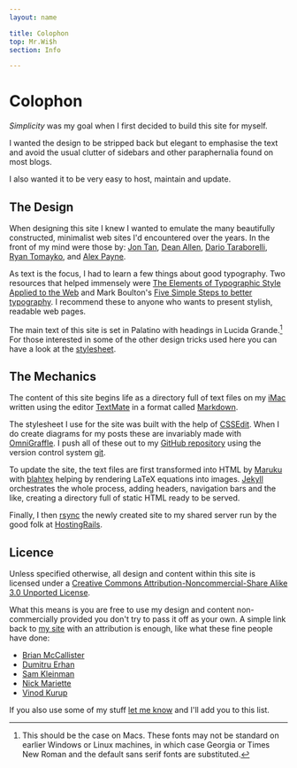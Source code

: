 ```yaml
---
layout: name

title: Colophon
top: Mr.Wi$h
section: Info

---
```


Colophon
========

_Simplicity_ was my goal when I first decided to build this site for myself. 

I wanted the design to be stripped back but elegant to emphasise the text
and avoid the usual clutter of sidebars and other paraphernalia found on most 
blogs.

I also wanted it to be very easy to host, maintain and update. 
 

The Design
----------

When designing this site I knew I wanted to emulate the many beautifully 
constructed, minimalist web sites I'd encountered over the years. 
In the front of my mind were those by: 
[Jon Tan][jt], [Dean Allen][textism], [Dario Taraborelli][dt], 
[Ryan Tomayko][rt], and [Alex Payne][al3x].

As text is the focus, I had to learn a few things about good typography.
Two resources that helped immensely were
[The Elements of Typographic Style Applied to the Web][ets]
and Mark Boulton's [Five Simple Steps to better typography][fss].
I recommend these to anyone who wants to present stylish, readable web pages.

The main text of this site is set in Palatino with headings in Lucida
Grande.[^1] For those interested in some of the other design tricks used here
you can have a look at the [stylesheet][].

[^1]: This should be the case on Macs. These fonts may not be standard on 
earlier Windows or Linux machines, in which case Georgia or Times New
Roman and the default sans serif fonts are substituted.

[dt]: http://nitens.org/taraborelli/colophon
[rt]: http://tomayko.com/
[al3x]: http://al3x.net/about.html
[jt]: http://jontangerine.com/

[ets]: http://www.webtypography.net/
[fss]: http://www.markboulton.co.uk/articles/detail/five_simple_steps_to_better_typography/
[textism]: http://textism.com/

[stylesheet]: /files/css/screen.css

The Mechanics
-------------

The content of this site begins life as a directory full of text files on my [iMac](http://www.apple.com/imac/) written using the editor [TextMate](http://macromates.com/) in a format called  [Markdown](http://daringfireball.net/projects/markdown/). 

The stylesheet I use for the site was built with the help of [CSSEdit](http://macrabbit.com/cssedit/). When I do create diagrams for my posts these are invariably made with [OmniGraffle](http://www.omnigroup.com/applications/OmniGraffle/). I push all of these out to my [GitHub repository](http://github.com/mreid/mark.reid.name/tree/master) using the version control system [git](http://code.google.com/p/git-osx-installer/).

To update the site, the text files are first transformed into HTML by [Maruku](http://maruku.rubyforge.org/) with [blahtex](http://gva.noekeon.org/blahtexml/) helping by rendering LaTeX equations into images. [Jekyll](http://jekyllrb.com) orchestrates the whole process, adding headers, navigation bars and the like, creating a directory full of static HTML ready to be served.  

Finally, I then [rsync](http://www.samba.org/rsync/) the newly created site to my shared server run by the good folk at [HostingRails](http://www.hostingrails.com/).

Licence
-------

Unless specified otherwise, all design and content within this site is 
licensed under a <a rel="license" href="http://creativecommons.org/licenses/by-nc-sa/3.0/">Creative Commons Attribution-Noncommercial-Share Alike 3.0 Unported License</a>.

What this means is you are free to use my design and content non-commercially provided you don't try to pass it off as your own. A simple link back to [my site](/) with an attribution is enough, like what these fine people have done:

* [Brian McCallister](http://skife.org/about.html)
* [Dumitru Erhan](http://www-etud.iro.umontreal.ca/)
* [Sam Kleinman](http://www.tychoish.com/)
* [Nick Mariette](http://www.soundsorange.net/)
* [Vinod Kurup](http://kurup.org/)

If you also use some of my stuff [let me know](mailto:mark@reid.name) and I'll add you to this list.